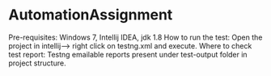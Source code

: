 # AutomationAssignment
Pre-requisites:
Windows 7, Intellij IDEA, jdk 1.8
How to run the test:
Open the project in intellij--> right click on testng.xml and execute.
Where to check test report:
Testng emailable reports present under test-output folder in project structure.
